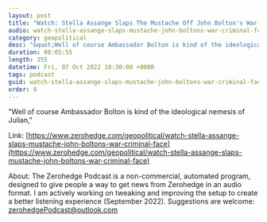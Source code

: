 ```yaml
---
layout: post
title: "Watch: Stella Assange Slaps The Mustache Off John Bolton's War-Criminal Face"
audio: watch-stella-assange-slaps-mustache-john-boltons-war-criminal-face-0
category: geopolitical
desc: "&quot;Well of course Ambassador Bolton is kind of the ideological nemesis of Julian,&quot; "
duration: 00:05:55
length: 355
datetime: Fri, 07 Oct 2022 10:30:00 +0000
tags: podcast
guid: watch-stella-assange-slaps-mustache-john-boltons-war-criminal-face-0
order: 0
---
```

&quot;Well of course Ambassador Bolton is kind of the ideological nemesis of Julian,&quot; 

Link: [https://www.zerohedge.com/geopolitical/watch-stella-assange-slaps-mustache-john-boltons-war-criminal-face](https://www.zerohedge.com/geopolitical/watch-stella-assange-slaps-mustache-john-boltons-war-criminal-face)

About: The Zerohedge Podcast is a non-commercial, automated program, designed to give people a way to get news from Zerohedge in an audio format.  I am actively working on tweaking and improving the setup to create a better listening experience (September 2022).  Suggestions are welcome: [zerohedgePodcast@outlook.com](mailto:zerohedgePodcast@outlook.com)
